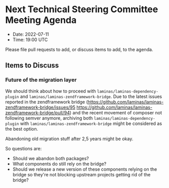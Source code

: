 # Next Technical Steering Committee Meeting Agenda

- Date: 2022-07-11
- Time: 19:00 UTC

Please file pull requests to add, or discuss items to add, to the agenda.

## Items to Discuss

### Future of the migration layer

We should think about how to proceed with `laminas/laminas-dependency-plugin` and `laminas/laminas-zendframework-bridge`.
Due to the latest issues reported in the zendframework bridge (https://github.com/laminas/laminas-zendframework-bridge/issues/95 https://github.com/laminas/laminas-zendframework-bridge/pull/94) and the recent movement of composer not following semver anymore, archiving both `laminas/laminas-dependency-plugin` with `laminas/laminas-zendframework-bridge` might be considered as the best option.

Abandoning old migration stuff after 2,5 years might be okay.

So questions are: 
 - Should we abandon both packages? 
 - What components do still rely on the bridge?
 - Should we release a new version of these components relying on the bridge so they're not blocking upstream projects getting rid of the bridge?
